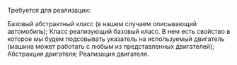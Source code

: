 Требуется для реализации:

Базовый абстрактный класс (в нашем случаем описывающий автомобиль);
Класс реализующий базовый класс. В нем есть свойство в которое мы будем подсовывать указатель на используемый двигатель (машина может работать с любым из представленных двигателей);
Абстракция двигателя;
Реализация двигателя.